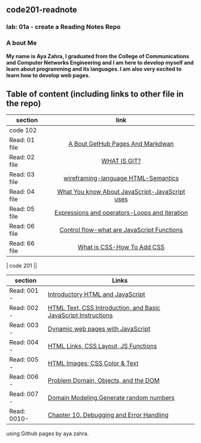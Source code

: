 ## code201-readnote
### lab: 01a - create a Reading Notes Repo

### A bout Me
**My name is Aya Zahra, I graduated from the College of Communications and Computer Networks Engineering and I am here to develop myself and learn about programming and its languages. I am also very excited to learn how to develop web pages.**

## Table of content (including links to other file in the repo)

| section                           | link 
| ----------------------            | :--------------------:|
| code 102                                                  ||
| Read: 01 file                     | [A Bout GetHub Pages And Markdwan](https://github.com/ayazahra-oss/Reading-Notes/blob/main/Read01.md)
| Read: 02 file                     | [WHAT IS GIT?](https://github.com/ayazahra-oss/Reading-Notes/blob/main/Read02.md)
| Read: 03 file                     | [wireframing-language HTML-Semantics](https://github.com/ayazahra-oss/Reading-Notes/blob/main/read03.md)
| Read: 04 file                     | [What You know About JavaScript-JavaScript uses](https://github.com/ayazahra-oss/Reading-Notes/blob/main/reado4.md)
| Read: 05 file                     | [Expressions and operators-Loops and iteration](https://github.com/ayazahra-oss/Reading-Notes/blob/main/read05.md)
| Read: 06 file                     | [Control flow-what are JavaScript Functions](https://github.com/ayazahra-oss/Reading-Notes/blob/main/read06.md)
| Read: 66 file                     | [What is CSS-How To Add CSS](https://github.com/ayazahra-oss/Reading-Notes/blob/main/read066.md)


| code 201                                                  ||


| section |      Links  | 
|----------|-------------|
| Read: 001 - |  [Introductory HTML and JavaScript](read001) | 
| Read: 002 - | [HTML Text, CSS Introduction, and Basic JavaScript Instructions](read002)  |  
| Read: 003 - | [Dynamic web pages with JavaScript](read003) |
| Read: 004 - | [HTML Links, CSS Layout, JS Functions](read004) |
| Read: 005 - | [HTML Images; CSS Color & Text](read005) |
| Read: 006 - | [Problem Domain, Objects, and the DOM](read006) |
| Read: 007 - | [Domain Modeling,Generate random numbers](read007) |
| Read: 0010- | [Chapter 10. Debugging and Error Handling](read0010) |
using Github pages by aya zahra.
